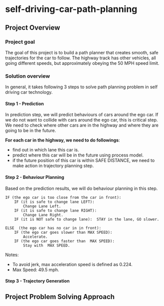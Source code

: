 # self-driving-car-path-planning

## Project Overview
### Project goal 
The goal of this project is to build a path planner that creates smooth, safe trajectories for the car to follow. The highway track has other vehicles, all going different speeds, but approximately obeying the 50 MPH speed limit.
### Solution overview
In general, it takes following 3 steps to solve path planning problem in self driving car technology. 
#### Step 1 - Prediction
In prediction step, we will predict behaviours of cars around the ego car. If we do not want to collide with cars around the ego car, this is critical step. We need to check where other cars are in the highway and where they are going to be in the future.

**For each car in the highway, we need to do followings**:
- find out in which lane this car is.
- predict where this car will be in the future using process model. 
- if the future position of this car is within SAFE DISTANCE, we need to make action in trajectory planning step. 

#### Step 2 - Behaviour Planning
Based on the prediction results, we will do behaviour planning in this step.
```
IF (the ego car is too close from the car in front):
	IF (it is safe to change lane LEFT):
		Change Lane Left.
	IF (it is safe to change lane RIGHT):
		Change Lane Right.
	IF (it is NOT safe to change lane):  STAY in the lane, GO slower.

ELSE  (the ego car has no car in in front):
	IF (the ego car goes slower than MAX SPEED): 
		Accelerate. 
	IF (the ego car goes faster than  MAX SPEED): 
		Stay with  MAX SPEED. 
```
Notes:
- To avoid jerk, max acceleration speed is defined as 0.224.
- Max Speed: 49.5 mph.

#### Step 3 - Trajectory Generation


## Project Problem Solving Approach
